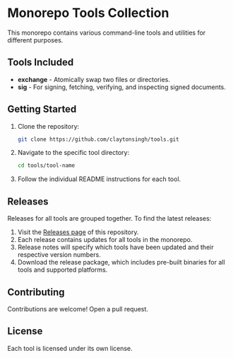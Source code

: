 # Monorepo Tools Collection

This monorepo contains various command-line tools and utilities for different purposes.

## Tools Included

- **exchange** - Atomically swap two files or directories.
- **sig** - For signing, fetching, verifying, and inspecting signed documents.

## Getting Started

1. Clone the repository:
   ```bash
   git clone https://github.com/claytonsingh/tools.git
   ```

2. Navigate to the specific tool directory:
   ```bash
   cd tools/tool-name
   ```

3. Follow the individual README instructions for each tool.

## Releases

Releases for all tools are grouped together. To find the latest releases:

1. Visit the [Releases page](https://github.com/claytonsingh/tools/releases) of this repository.
2. Each release contains updates for all tools in the monorepo.
3. Release notes will specify which tools have been updated and their respective version numbers.
4. Download the release package, which includes pre-built binaries for all tools and supported platforms.

## Contributing

Contributions are welcome! Open a pull request.

## License

Each tool is licensed under its own license.
